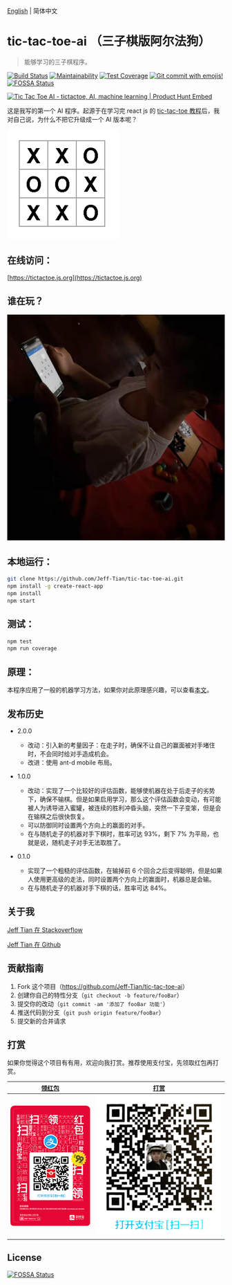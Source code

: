 [English](./README.en.md) | 简体中文

# tic-tac-toe-ai （三子棋版阿尔法狗）

> 能够学习的三子棋程序。

[![Build Status](https://travis-ci.org/Jeff-Tian/tic-tac-toe-ai.svg?branch=master)](https://travis-ci.org/Jeff-Tian/tic-tac-toe-ai)
[![Maintainability](https://api.codeclimate.com/v1/badges/57d198bf961c94ea3b22/maintainability)](https://codeclimate.com/github/Jeff-Tian/tic-tac-toe-ai/maintainability)
[![Test Coverage](https://api.codeclimate.com/v1/badges/57d198bf961c94ea3b22/test_coverage)](https://codeclimate.com/github/Jeff-Tian/tic-tac-toe-ai/test_coverage)
[![Git commit with emojis!](https://img.shields.io/badge/gitmoji-git%20commit%20with%20emojis!-brightgreen.svg)](https://gitmoji.js.org)
[![FOSSA Status](https://app.fossa.io/api/projects/git%2Bgithub.com%2FJeff-Tian%2Ftic-tac-toe-ai.svg?type=shield)](https://app.fossa.io/projects/git%2Bgithub.com%2FJeff-Tian%2Ftic-tac-toe-ai?ref=badge_shield)

<a href="https://www.producthunt.com/posts/tic-tac-toe-ai?utm_source=badge-featured&utm_medium=badge&utm_souce=badge-tic-tac-toe-ai" target="_blank"><img src="https://api.producthunt.com/widgets/embed-image/v1/featured.svg?post_id=162916&theme=dark" alt="Tic Tac Toe AI - tictactoe, AI, machine learning | Product Hunt Embed" style="width: 250px; height: 54px;" width="250px" height="54px" /></a>

这是我写的第一个 AI 程序。起源于在学习完 react js 的 [tic-tac-toe 教程](https://reactjs.org/tutorial/tutorial.html)后，我对自己说，为什么不把它升级成一个 AI 版本呢？

[![截图](public/images/screenshot.png)](https://tictactoe.js.org)

## 在线访问：

[https://tictactoe.js.org](https://tictactoe.js.org)

## 谁在玩？

![](./public/images/baojiahao.jpeg)

## 本地运行：

```bash
git clone https://github.com/Jeff-Tian/tic-tac-toe-ai.git
npm install -g create-react-app
npm install
npm start
```

## 测试：

```bash
npm test
npm run coverage
```

## 原理：

本程序应用了一般的机器学习方法，如果你对此原理感兴趣，可以查看[本文](./doc/原理.md)。

## 发布历史

- 2.0.0

  - 改动：引入新的考量因子：在走子时，确保不让自己的赢面被对手堵住时，不会同时给对手造成机会。
  - 改进：使用 ant-d mobile 布局。

- 1.0.0

  - 改动：实现了一个比较好的评估函数，能够使机器在处于后走子的劣势下，确保不输棋。但是如果启用学习，那么这个评估函数会变动，有可能被人为诱导进入蜜罐，被连续的胜利冲昏头脑，突然一下子变笨，但是会在输棋之后很快恢复。
  - 可以防御同时设置两个方向上的赢面的对手。
  - 在与随机走子的机器对手下棋时，胜率可达 93%，剩下 7% 为平局，也就是说，随机走子对手无法取胜了。

- 0.1.0
  - 实现了一个粗糙的评估函数，在输掉前 6 个回合之后变得聪明，但是如果人使用更高级的走法，同时设置两个方向上的赢面时，机器总是会输。
  - 在与随机走子的机器对手下棋的话，胜率可达 84%。

## 关于我

[Jeff Tian 在 Stackoverflow](https://stackoverflow.com/users/769900/jeff-tian)

[Jeff Tian 在 Github](https://github.com/Jeff-Tian)

## 贡献指南

1. Fork 这个项目（<https://github.com/Jeff-Tian/tic-tac-toe-ai>）
2. 创建你自己的特性分支（`git checkout -b feature/fooBar`）
3. 提交你的改动（`git commit -am '添加了 fooBar 功能'`）
4. 推送代码到分支（`git push origin feature/fooBar`）
5. 提交新的合并请求

## 打赏

如果你觉得这个项目有有用，欢迎向我打赏。推荐使用支付宝，先领取红包再打赏。

| [领红包](alipayqr://platformapi/startapp?saId=10000007&qrcode=https%3A%2F%2Fjeff-tian.github.io%2Ftic-tac-toe-ai%2Fstatic%2Fmedia%2Falipay-red-package.5cd76bdb.png) | [打赏](alipayqr://platformapi/startapp?saId=10000007&qrcode=https%3A%2F%2Fraw.githubusercontent.com%2FJeff-Tian%2Ftic-tac-toe-ai%2Fmaster%2Fpublic%2Fimages%2Falipay-receive-money.jpg) |
| -------------------------------------------------------------------------------------------------------------------------------------------------------------------- | --------------------------------------------------------------------------------------------------------------------------------------------------------------------------------------- |
| ![支付宝红包码](./public/images/alipay-red-package.png)                                                                                                              | ![支付宝收钱码](./public/images/alipay-receive-money.jpg)                                                                                                                               |


## License
[![FOSSA Status](https://app.fossa.io/api/projects/git%2Bgithub.com%2FJeff-Tian%2Ftic-tac-toe-ai.svg?type=large)](https://app.fossa.io/projects/git%2Bgithub.com%2FJeff-Tian%2Ftic-tac-toe-ai?ref=badge_large)